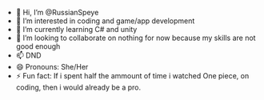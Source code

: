 - 👋 Hi, I’m @RussianSpeye
- 👀 I’m interested in coding and game/app development
- 🌱 I’m currently learning C# and unity
- 💞️ I’m looking to collaborate on nothing for now because my skills are not good enough
- 📫 DND
- 😄 Pronouns: She/Her
- ⚡ Fun fact: If i spent half the ammount of time i watched One piece, on coding, then i would already be a pro.

<!---
RussianSpeye/RussianSpeye is a ✨ special ✨ repository because its `README.md` (this file) appears on your GitHub profile.
You can click the Preview link to take a look at your changes.
--->
